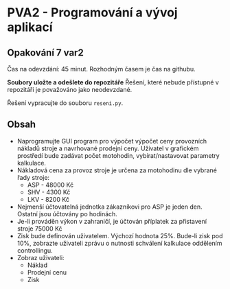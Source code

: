 # PVA2 - Programování a vývoj aplikací
## Opakování 7 var2

Čas na odevzdání: 45 minut. Rozhodným časem je čas na githubu.

**Soubory uložte a odešlete do repozitáře**
Řešení, které nebude přístupné v repozitáři je považováno jako neodevzdané.

Řešení vypracujte do souboru `reseni.py`. 

## Obsah

- Naprogramujte GUI program pro výpočet výpočet ceny provozních nákladů stroje a navrhované prodejní ceny. Uživatel v grafickém prostředí bude zadávat počet motohodin, vybírat/nastavovat parametry kalkulace. 
- Nákladová cena za provoz stroje je určena za motohodinu dle vybrané řady stroje:
  - ASP - 48000 Kč
  - SHV - 4300 Kč
  - LKV - 8200 Kč
 - Nejmenší účtovatelná jednotka zákazníkovi pro ASP je jeden den. Ostatní jsou účtovány po hodinách.
- Je-li prováděn výkon v zahraničí, je účtován příplatek za přistavení stroje 75000 Kč
- Zisk bude definován uživatelem. Výchozí hodnota 25%. Bude-li zisk pod 10%, zobrazte uživateli zprávu o nutnosti schválení kalkulace oddělením controllingu.
- Zobraz uživateli:
  - Náklad
  - Prodejní cenu
  - Zisk

  
